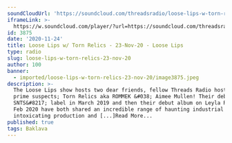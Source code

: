 ```yaml
---
soundCloudUrl: 'https://soundcloud.com/threadsradio/loose-lips-w-torn-relics-23-nov-20'
iframeLink: >-
  https://w.soundcloud.com/player/?url=https://soundcloud.com/threadsradio/loose-lips-w-torn-relics-23-nov-20&color=00aabb&auto_play=false&hide_related=false&show_comments=true&show_user=true&show_reposts=false
id: 3875
date: '2020-11-24'
title: Loose Lips w/ Torn Relics - 23-Nov-20 - Loose Lips
type: radio
slug: loose-lips-w-torn-relics-23-nov-20
author: 100
banner:
  - imported/loose-lips-w-torn-relics-23-nov-20/image3875.jpeg
description: >-
  The Loose Lips show hosts two dear friends, fellow Threads Radio hosts and
  prime suspects; Torn Relics aka ROMMEK &#038; Aimee Mullen! Their debut EP on
  SNTS&#8217; label in March 2019 and then their debut album on Leyla Records in
  Feb 2020 have both shared an incredible range of haunting industrial sounds,
  intoxicating production and [...]Read More...
published: true
tags: Baklava
---
```

